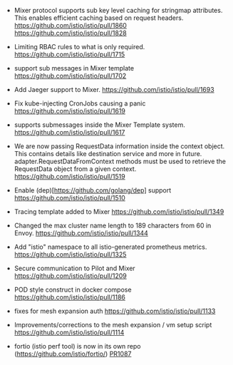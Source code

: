 * Mixer protocol supports sub key level caching for stringmap attributes. This enables efficient caching based on request headers.  https://github.com/istio/istio/pull/1860 https://github.com/istio/istio/pull/1828 

* Limiting  RBAC rules to what is only required.  https://github.com/istio/istio/pull/1715

* support sub messages in Mixer template  https://github.com/istio/istio/pull/1702

* Add Jaeger support to Mixer.  https://github.com/istio/istio/pull/1693

* Fix kube-injecting CronJobs causing a panic  https://github.com/istio/istio/pull/1619

* supports submessages inside the Mixer Template system.  https://github.com/istio/istio/pull/1617

* We are now passing RequestData information inside the context object. This contains details like destination service and more in future. adapter.RequestDataFromContext methods must be used to retrieve the RequestData object from a given context.  https://github.com/istio/istio/pull/1519

* Enable (dep)[https://github.com/golang/dep] support  https://github.com/istio/istio/pull/1510

* Tracing template added to Mixer  https://github.com/istio/istio/pull/1349

* Changed the max cluster name length to 189 characters from 60 in Envoy.  https://github.com/istio/istio/pull/1344

* Add "istio" namespace to all istio-generated prometheus metrics.  https://github.com/istio/istio/pull/1325

* Secure communication to Pilot and Mixer  https://github.com/istio/istio/pull/1209

* POD style construct in docker compose  https://github.com/istio/istio/pull/1186

* fixes for mesh expansion auth  https://github.com/istio/istio/pull/1133

* Improvements/corrections to the mesh expansion / vm setup script  https://github.com/istio/istio/pull/1114

* fortio (istio perf tool) is now in its own repo (https://github.com/istio/fortio/)  [PR1087](https://github.com/istio/istio/pull/1087)